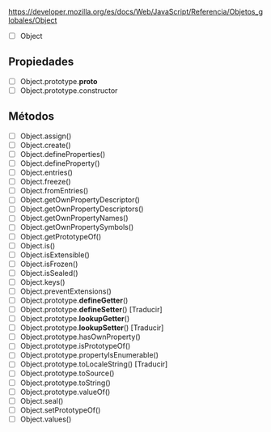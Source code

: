 https://developer.mozilla.org/es/docs/Web/JavaScript/Referencia/Objetos_globales/Object

- [ ] Object

## Propiedades

- [ ] Object.prototype.__proto__
- [ ] Object.prototype.constructor

## Métodos

- [ ] Object.assign()
- [ ] Object.create()
- [ ] Object.defineProperties()
- [ ] Object.defineProperty()
- [ ] Object.entries()
- [ ] Object.freeze()
- [ ] Object.fromEntries()
- [ ] Object.getOwnPropertyDescriptor()
- [ ] Object.getOwnPropertyDescriptors()
- [ ] Object.getOwnPropertyNames()
- [ ] Object.getOwnPropertySymbols()
- [ ] Object.getPrototypeOf()
- [ ] Object.is()
- [ ] Object.isExtensible()
- [ ] Object.isFrozen()
- [ ] Object.isSealed()
- [ ] Object.keys()
- [ ] Object.preventExtensions()
- [ ] Object.prototype.__defineGetter__()
- [ ] Object.prototype.__defineSetter__() [Traducir]
- [ ] Object.prototype.__lookupGetter__()
- [ ] Object.prototype.__lookupSetter__() [Traducir]
- [ ] Object.prototype.hasOwnProperty()
- [ ] Object.prototype.isPrototypeOf()
- [ ] Object.prototype.propertyIsEnumerable()
- [ ] Object.prototype.toLocaleString() [Traducir]
- [ ] Object.prototype.toSource()
- [ ] Object.prototype.toString()
- [ ] Object.prototype.valueOf()
- [ ] Object.seal()
- [ ] Object.setPrototypeOf()
- [ ] Object.values()
